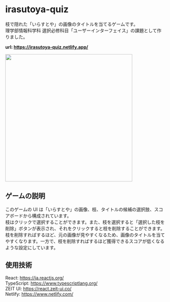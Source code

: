 # irasutoya-quiz

枝で隠れた「いらすとや」の画像のタイトルを当てるゲームです。  
理学部情報科学科 選択必修科目「ユーザーインターフェイス」の課題として作りました。

**url: https://irasutoya-quiz.netlify.app/**

<img src="https://user-images.githubusercontent.com/36184621/85950494-09466f80-b998-11ea-9aff-57562c37150c.gif" width="400px">


## ゲームの説明

このゲームの UI は「いらすとや」の画像、枝、タイトルの候補の選択肢、スコアボードから構成されています。  
枝はクリックで選択することができます。また、枝を選択すると「選択した枝を削除」ボタンが表示され、それをクリックすると枝を削除することができます。  
枝を削除すればするほど、元の画像が見やすくなるため、画像のタイトルを当てやすくなります。一方で、枝を削除すればするほど獲得できるスコアが低くなるような設定にしています。

## 使用技術

React: https://ja.reactjs.org/  
TypeScript: https://www.typescriptlang.org/  
ZEIT UI: https://react.zeit-ui.co/  
Netlify: https://www.netlify.com/